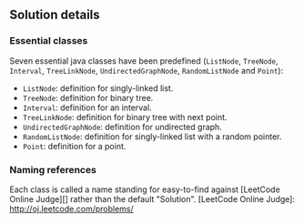 Solution details
----------------
### Essential classes
Seven essential java classes have been predefined (`ListNode`, `TreeNode`, `Interval`, `TreeLinkNode`, `UndirectedGraphNode`, `RandomListNode` and `Point`):

* `ListNode`: definition for singly-linked list.
* `TreeNode`: definition for binary tree.
* `Interval`: definition for an interval.
* `TreeLinkNode`: definition for binary tree with next point.
* `UndirectedGraphNode`: definition for undirected graph.
* `RandomListNode`: definition for singly-linked list with a random pointer.
* `Point`: definition for a point.

### Naming references
Each class is called a name standing for easy-to-find against [LeetCode Online Judge][] rather than the default "Solution".
[LeetCode Online Judge]: http://oj.leetcode.com/problems/
